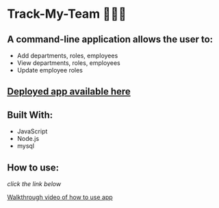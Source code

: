 # Track-My-Team 👩🏾‍💻 

## A command-line application allows the user to:

- Add departments, roles, employees
- View departments, roles, employees
- Update employee roles

## [Deployed app available here](https://ffakih5.github.io/Track-My-Team/.) 

## Built With:

- JavaScript
- Node.js
- mysql

## How to use:
_click the link below_

[Walkthrough video of how to use app](https://drive.google.com/file/d/1JoFQpHriVc5K87ywVKZdZvd0ADzloNi2/view?usp=sharing)

